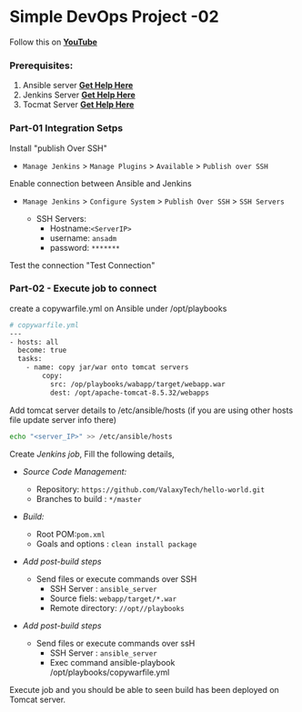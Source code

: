 # Simple DevOps Project -02

Follow this on **[YouTube](https://www.youtube.com/watch?v=nE4b9mW2ym0)**

### Prerequisites:
1. Ansible server **[Get Help Here](https://www.youtube.com/watch?v=79xFyOc_eEY)**
2. Jenkins Server **[Get Help Here](https://www.youtube.com/watch?v=M32O4Yv0ANc)**
3. Tocmat Server **[Get Help Here](https://www.youtube.com/watch?v=m21nFreFw8A)**

### Part-01 Integration Setps

Install "publish Over SSH"
 - `Manage Jenkins` > `Manage Plugins` > `Available` > `Publish over SSH` 

Enable connection between Ansible and Jenkins

- `Manage Jenkins` > `Configure System` > `Publish Over SSH` > `SSH Servers` 

	- SSH Servers:
		- Hostname:`<ServerIP>`
		- username: `ansadm`
		- password: `*******`
		
Test the connection "Test Connection"

### Part-02 - Execute job to connect 

create a copywarfile.yml on Ansible under /opt/playbooks

```sh 
# copywarfile.yml
---
- hosts: all 
  become: true
  tasks: 
    - name: copy jar/war onto tomcat servers
        copy:
          src: /op/playbooks/wabapp/target/webapp.war
          dest: /opt/apache-tomcat-8.5.32/webapps
```
Add tomcat server details  to /etc/ansible/hosts (if you are using other hosts file update server info there)
```sh
echo "<server_IP>" >> /etc/ansible/hosts
```
Create *Jenkins job*, Fill the following details,

   - *Source Code Management:*
      - Repository: `https://github.com/ValaxyTech/hello-world.git`
      - Branches to build : `*/master`  
   - *Build:*
     - Root POM:`pom.xml`
     - Goals and options : `clean install package`
	 
- *Add post-build steps*
    - Send files or execute commands over SSH
      - SSH Server : `ansible_server`
      - Source fiels: `webapp/target/*.war`
      - Remote directory:  `//opt//playbooks`
- *Add post-build steps*
    - Send files or execute commands over ssH
      - SSH Server : `ansible_server`
      - Exec command ansible-playbook /opt/playbooks/copywarfile.yml
		
Execute job and you should be able to seen build has been deployed on Tomcat server.
